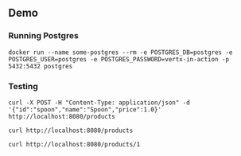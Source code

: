 ## Demo

### Running Postgres

```
docker run --name some-postgres --rm -e POSTGRES_DB=postgres -e POSTGRES_USER=postgres -e POSTGRES_PASSWORD=vertx-in-action -p 5432:5432 postgres
```


### Testing

```
curl -X POST -H "Content-Type: application/json" -d '{"id":"spoon","name":"Spoon","price":1.0}' http://localhost:8080/products

curl http://localhost:8080/products

curl http://localhost:8080/products/1
```
